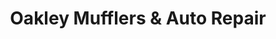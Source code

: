 ---
title: "Oakley Mufflers & Auto Repair"
url: /oakley/oakley-mufflers-und-auto-repair/
shop: Autowerkstatt
---
